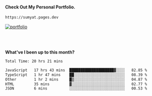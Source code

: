 #### Check Out My Personal Portfolio.
````bash
https://sumyat.pages.dev
````

<a href='https://sumyat.pages.dev/'>
    <img src='https://user-images.githubusercontent.com/108873224/211860821-15c31441-8db7-4fb7-8537-28a0c11e9408.png' alt='portfolio' align='center' />
</a>


<br />
<br />


<br />
<br />

**What've I been up to this month?**

<!--START_SECTION:waka-->

```txt
Total Time: 20 hrs 21 mins

JavaScript   17 hrs 43 mins  ████████████████████▓░░░░   82.85 %
TypeScript   1 hr 47 mins    ██░░░░░░░░░░░░░░░░░░░░░░░   08.39 %
Other        1 hr 2 mins     █▒░░░░░░░░░░░░░░░░░░░░░░░   04.87 %
HTML         35 mins         ▓░░░░░░░░░░░░░░░░░░░░░░░░   02.77 %
JSON         6 mins          ░░░░░░░░░░░░░░░░░░░░░░░░░   00.53 %
```

<!--END_SECTION:waka-->

<br />


